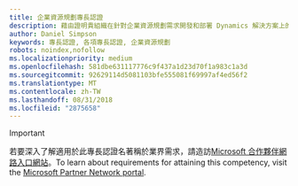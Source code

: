 ```yaml
---
title: 企業資源規劃專長認證
description: 藉由證明貴組織在針對企業資源規劃需求開發和部署 Dynamics 解決方案上的能力，成為 Microsoft 合作夥伴。
author: Daniel Simpson
keywords: 專長認證, 各項專長認證, 企業資源規劃
robots: noindex,nofollow
ms.localizationpriority: medium
ms.openlocfilehash: 581dbe631117776c9f437a1d23d70f1a983c1a3d
ms.sourcegitcommit: 92629114d5081103bfe555081f69997af4ed56f2
ms.translationtype: MT
ms.contentlocale: zh-TW
ms.lasthandoff: 08/31/2018
ms.locfileid: "2875658"
---
```

>[!IMPORTANT]
><span data-ttu-id="177a0-104">若要深入了解適用於此專長認證名著稱於業界需求，請造訪[Microsoft 合作夥伴網路入口網站](https://partner.microsoft.com/membership/competencies)。</span><span class="sxs-lookup"><span data-stu-id="177a0-104">To learn about requirements for attaining this competency, visit the [Microsoft Partner Network portal](https://partner.microsoft.com/membership/competencies).</span></span>

<!--
#Enterprise Resource Planning 
Become a Microsoft partner by proving your organization’s caliber in developing and deploying Dynamics solutions for enterprise resource planning needs.

##ERP Reseller option
The Enterprise Resource Planning (ERP) Reseller option is ideal for partners who want to prove their capability by meeting revenue thresholds. Complete all the steps within the option to attain the Enterprise Resource Planning competency.

###Gold

Your organization must meet the performance thresholds.

    - **Developed Markets**
    -   Partner must have earned a total annual gross license revenue of US$175,000
  
    - **Developing Markets**
        - Partner must have earned  a total annual gross license revenue of US$75,000 

        - Meet Revenue Requirements for Microsoft Dynamics AX on Premise & Dynamics AX online; Dynamics GP, Dynamics SL, Dynamics NAV and/or Dynamics 365 Plan or Unified Operations Plan.  
-->



